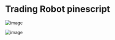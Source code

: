 # Trading Robot pinescript

![image](https://user-images.githubusercontent.com/80407460/206808159-48446794-9a62-4f96-93ab-1f68271b73ea.png)

![image](https://user-images.githubusercontent.com/80407460/206808590-b8eae608-a7a0-4fbf-9b27-a59d40e52e1a.png)
